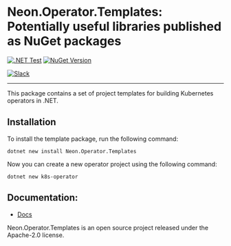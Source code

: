 # Neon.Operator.Templates: Potentially useful libraries published as NuGet packages

[![.NET Test](https://github.com/nforgeio/operator-sdk/actions/workflows/test.yaml/badge.svg?branch=master)](https://github.com/nforgeio/operator-sdk/actions/workflows/test.yaml)
[![NuGet Version](https://img.shields.io/nuget/v/Neon.Operator.Templates?style=flat&logo=nuget&label=NuGet)](https://www.nuget.org/packages/Neon.Operator.Templates)

[![Slack](https://img.shields.io/badge/Slack-4A154B?style=for-the-badge&logo=slack&logoColor=white)](https://communityinviter.com/apps/neonforge/neonforge)

---

This package contains a set of project templates for building Kubernetes operators in .NET.

## Installation

To install the template package, run the following command:

```
dotnet new install Neon.Operator.Templates
```

Now you can create a new operator project using the following command:

```
dotnet new k8s-operator
```

## Documentation:
- [Docs](https://docs.neonforge.com/docs/operator-sdk)

Neon.Operator.Templates is an open source project released under the Apache-2.0 license.
